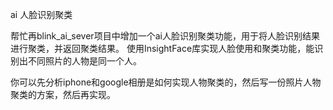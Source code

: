 ai 人脸识别聚类

帮忙再blink_ai_sever项目中增加一个ai人脸识别聚类功能，用于将人脸识别结果进行聚类，并返回聚类结果。
使用InsightFace库实现人脸使用和聚类功能，能识别出不同照片的人物是同一个人。

你可以先分析iphone和google相册是如何实现人物聚类的，然后写一份照片人物聚类的方案，然后再实现。
